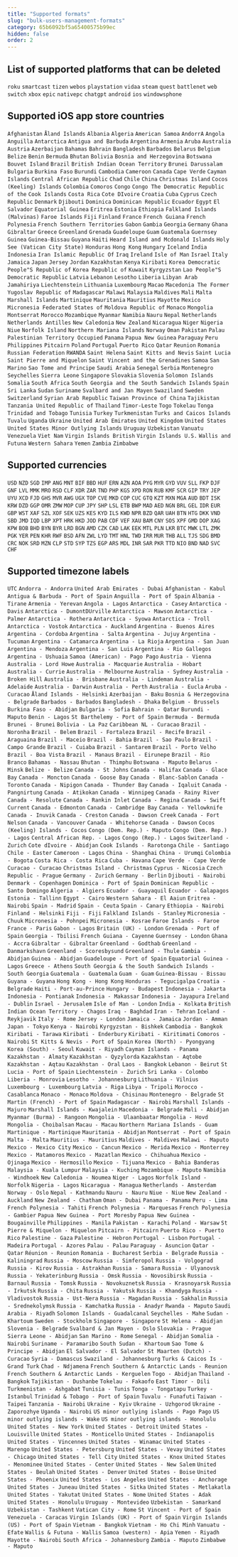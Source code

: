 ```yaml
---
title: "Supported formats"
slug: "bulk-users-management-formats"
category: 65b6092bf5a65400575b99ec
hidden: false
order: 2
---
```


## List of supported platforms that can be deleted

`roku`
`smartcast`
`tizen`
`webos`
`playstation`
`vidaa`
`steam`
`quest`
`battlenet`
`web`
`switch`
`xbox`
`epic`
`nativepc`
`chatgpt`
`android`
`ios`
`windowsphone`

## Supported iOS app store countries

`Afghanistan`
`Åland Islands`
`Albania`
`Algeria`
`American Samoa`
`AndorrA`
`Angola`
`Anguilla`
`Antarctica`
`Antigua and Barbuda`
`Argentina`
`Armenia`
`Aruba`
`Australia`
`Austria`
`Azerbaijan`
`Bahamas`
`Bahrain`
`Bangladesh`
`Barbados`
`Belarus`
`Belgium`
`Belize`
`Benin`
`Bermuda`
`Bhutan`
`Bolivia`
`Bosnia and Herzegovina`
`Botswana`
`Bouvet Island`
`Brazil`
`British Indian Ocean Territory`
`Brunei Darussalam`
`Bulgaria`
`Burkina Faso`
`Burundi`
`Cambodia`
`Cameroon`
`Canada`
`Cape Verde`
`Cayman Islands`
`Central African Republic`
`Chad`
`Chile`
`China`
`Christmas Island`
`Cocos (Keeling) Islands`
`Colombia`
`Comoros`
`Congo`
`Congo The Democratic Republic of the`
`Cook Islands`
`Costa Rica`
`Cote DIvoire`
`Croatia`
`Cuba`
`Cyprus`
`Czech Republic`
`Denmark`
`Djibouti`
`Dominica`
`Dominican Republic`
`Ecuador`
`Egypt`
`El Salvador`
`Equatorial Guinea`
`Eritrea`
`Estonia`
`Ethiopia`
`Falkland Islands (Malvinas)`
`Faroe Islands`
`Fiji`
`Finland`
`France`
`French Guiana`
`French Polynesia`
`French Southern Territories`
`Gabon`
`Gambia`
`Georgia`
`Germany`
`Ghana`
`Gibraltar`
`Greece`
`Greenland`
`Grenada`
`Guadeloupe`
`Guam`
`Guatemala`
`Guernsey`
`Guinea`
`Guinea-Bissau`
`Guyana`
`Haiti`
`Heard Island and Mcdonald Islands`
`Holy See (Vatican City State)`
`Honduras`
`Hong Kong`
`Hungary`
`Iceland`
`India`
`Indonesia`
`Iran Islamic Republic Of`
`Iraq`
`Ireland`
`Isle of Man`
`Israel`
`Italy`
`Jamaica`
`Japan`
`Jersey`
`Jordan`
`Kazakhstan`
`Kenya`
`Kiribati`
`Korea Democratic People"S Republic of`
`Korea Republic of`
`Kuwait`
`Kyrgyzstan`
`Lao People"S Democratic Republic`
`Latvia`
`Lebanon`
`Lesotho`
`Liberia`
`Libyan Arab Jamahiriya`
`Liechtenstein`
`Lithuania`
`Luxembourg`
`Macao`
`Macedonia The Former Yugoslav Republic of`
`Madagascar`
`Malawi`
`Malaysia`
`Maldives`
`Mali`
`Malta`
`Marshall Islands`
`Martinique`
`Mauritania`
`Mauritius`
`Mayotte`
`Mexico`
`Micronesia Federated States of`
`Moldova Republic of`
`Monaco`
`Mongolia`
`Montserrat`
`Morocco`
`Mozambique`
`Myanmar`
`Namibia`
`Nauru`
`Nepal`
`Netherlands`
`Netherlands Antilles`
`New Caledonia`
`New Zealand`
`Nicaragua`
`Niger`
`Nigeria`
`Niue`
`Norfolk Island`
`Northern Mariana Islands`
`Norway`
`Oman`
`Pakistan`
`Palau`
`Palestinian Territory Occupied`
`Panama`
`Papua New Guinea`
`Paraguay`
`Peru`
`Philippines`
`Pitcairn`
`Poland`
`Portugal`
`Puerto Rico`
`Qatar`
`Reunion`
`Romania`
`Russian Federation`
`RWANDA`
`Saint Helena`
`Saint Kitts and Nevis`
`Saint Lucia`
`Saint Pierre and Miquelon`
`Saint Vincent and the Grenadines`
`Samoa`
`San Marino`
`Sao Tome and Principe`
`Saudi Arabia`
`Senegal`
`Serbia`
`Montenegro`
`Seychelles`
`Sierra Leone`
`Singapore`
`Slovakia`
`Slovenia`
`Solomon Islands`
`Somalia`
`South Africa`
`South Georgia and the South Sandwich Islands`
`Spain`
`Sri Lanka`
`Sudan`
`Suriname`
`Svalbard and Jan Mayen`
`Swaziland`
`Sweden`
`Switzerland`
`Syrian Arab Republic`
`Taiwan Province of China`
`Tajikistan`
`Tanzania United Republic of`
`Thailand`
`Timor-Leste`
`Togo`
`Tokelau`
`Tonga`
`Trinidad and Tobago`
`Tunisia`
`Turkey`
`Turkmenistan`
`Turks and Caicos Islands`
`Tuvalu`
`Uganda`
`Ukraine`
`United Arab Emirates`
`United Kingdom`
`United States`
`United States Minor Outlying Islands`
`Uruguay`
`Uzbekistan`
`Vanuatu`
`Venezuela`
`Viet Nam`
`Virgin Islands British`
`Virgin Islands U.S.`
`Wallis and Futuna`
`Western Sahara`
`Yemen`
`Zambia`
`Zimbabwe`

## Supported currencies

`USD`
`NZD`
`SGD`
`IMP`
`ANG`
`MNT`
`BIF`
`BBD`
`HUF`
`ERN`
`AZN`
`AOA`
`PYG`
`MYR`
`GYD`
`VUV`
`SLL`
`FKP`
`DJF`
`GNF`
`LVL`
`MMK`
`MRO`
`RSD`
`CLF`
`XDR`
`ZAR`
`TND`
`PHP`
`KGS`
`XPD`
`RON`
`RUB`
`KMF`
`SCR`
`GIP`
`TRY`
`JEP`
`UYU`
`XCD`
`FJD`
`GHS`
`MVR`
`AWG`
`UGX`
`TOP`
`CVE`
`MKD`
`COP`
`CUC`
`GTQ`
`KZT`
`MXN`
`MGA`
`AUD`
`BDT`
`ISK`
`KRW`
`DZD`
`GGP`
`OMR`
`ZMW`
`MOP`
`CUP`
`JPY`
`SHP`
`LSL`
`ETB`
`BWP`
`MAD`
`AED`
`NGN`
`BRL`
`GEL`
`IDR`
`EUR`
`GBP`
`WST`
`XAF`
`SZL`
`XOF`
`SEK`
`UZS`
`KES`
`KYD`
`ILS`
`KWD`
`NPR`
`BZD`
`QAR`
`UAH`
`BTN`
`HTG`
`DKK`
`VND`
`SBD`
`JMD`
`IQD`
`LBP`
`XPT`
`HRK`
`HKD`
`JOD`
`PAB`
`CDF`
`VEF`
`XAU`
`BAM`
`CNY`
`SOS`
`XPF`
`GMD`
`DOP`
`XAG`
`KPW`
`BOB`
`BHD`
`BYN`
`BYR`
`LRD`
`BGN`
`AMD`
`CZK`
`CAD`
`LAK`
`EEK`
`MTL`
`PLN`
`LKR`
`BTC`
`MWK`
`LTL`
`ZMK`
`PGK`
`YER`
`PEN`
`KHR`
`RWF`
`BSD`
`AFN`
`ZWL`
`LYD`
`TMT`
`HNL`
`TWD`
`IRR`
`MUR`
`THB`
`ALL`
`TJS`
`SDG`
`BMD`
`CRC`
`NOK`
`SRD`
`MZN`
`CLP`
`STD`
`SYP`
`TZS`
`EGP`
`ARS`
`MDL`
`INR`
`SAR`
`PKR`
`TTD`
`NIO`
`BND`
`NAD`
`SVC`
`CHF`

## Supported timezone labels

`UTC`
`Andorra - Andorra`
`United Arab Emirates - Dubai`
`Afghanistan - Kabul`
`Antigua & Barbuda - Port of Spain`
`Anguilla - Port of Spain`
`Albania - Tirane`
`Armenia - Yerevan`
`Angola - Lagos`
`Antarctica - Casey`
`Antarctica - Davis`
`Antarctica - DumontDUrville`
`Antarctica - Mawson`
`Antarctica - Palmer`
`Antarctica - Rothera`
`Antarctica - Syowa`
`Antarctica - Troll`
`Antarctica - Vostok`
`Antarctica - Auckland`
`Argentina - Buenos Aires`
`Argentina - Cordoba`
`Argentina - Salta`
`Argentina - Jujuy`
`Argentina - Tucuman`
`Argentina - Catamarca`
`Argentina - La Rioja`
`Argentina - San Juan`
`Argentina - Mendoza`
`Argentina - San Luis`
`Argentina - Rio Gallegos`
`Argentina - Ushuaia`
`Samoa (American) - Pago Pago`
`Austria - Vienna`
`Australia - Lord Howe`
`Australia - Macquarie`
`Australia - Hobart`
`Australia - Currie`
`Australia - Melbourne`
`Australia - Sydney`
`Australia - Broken Hill`
`Australia - Brisbane`
`Australia - Lindeman`
`Australia - Adelaide`
`Australia - Darwin`
`Australia - Perth`
`Australia - Eucla`
`Aruba - Curacao`
`Åland Islands - Helsinki`
`Azerbaijan - Baku`
`Bosnia & Herzegovina - Belgrade`
`Barbados - Barbados`
`Bangladesh - Dhaka`
`Belgium - Brussels`
`Burkina Faso - Abidjan`
`Bulgaria - Sofia`
`Bahrain - Qatar`
`Burundi - Maputo`
`Benin - Lagos`
`St Barthelemy - Port of Spain`
`Bermuda - Bermuda`
`Brunei - Brunei`
`Bolivia - La Paz`
`Caribbean NL - Curacao`
`Brazil - Noronha`
`Brazil - Belem`
`Brazil - Fortaleza`
`Brazil - Recife`
`Brazil - Araguaina`
`Brazil - Maceio`
`Brazil - Bahia`
`Brazil - Sao Paulo`
`Brazil - Campo Grande`
`Brazil - Cuiaba`
`Brazil - Santarem`
`Brazil - Porto Velho`
`Brazil - Boa Vista`
`Brazil - Manaus`
`Brazil - Eirunepe`
`Brazil - Rio Branco`
`Bahamas - Nassau`
`Bhutan - Thimphu`
`Botswana - Maputo`
`Belarus - Minsk`
`Belize - Belize`
`Canada - St Johns`
`Canada - Halifax`
`Canada - Glace Bay`
`Canada - Moncton`
`Canada - Goose Bay`
`Canada - Blanc-Sablon`
`Canada - Toronto`
`Canada - Nipigon`
`Canada - Thunder Bay`
`Canada - Iqaluit`
`Canada - Pangnirtung`
`Canada - Atikokan`
`Canada - Winnipeg`
`Canada - Rainy River`
`Canada - Resolute`
`Canada - Rankin Inlet`
`Canada - Regina`
`Canada - Swift Current`
`Canada - Edmonton`
`Canada - Cambridge Bay`
`Canada - Yellowknife`
`Canada - Inuvik`
`Canada - Creston`
`Canada - Dawson Creek`
`Canada - Fort Nelson`
`Canada - Vancouver`
`Canada - Whitehorse`
`Canada - Dawson`
`Cocos (Keeling) Islands - Cocos`
`Congo (Dem. Rep.) - Maputo`
`Congo (Dem. Rep.) - Lagos`
`Central African Rep. - Lagos`
`Congo (Rep.) - Lagos`
`Switzerland - Zurich`
`Cote dIvoire - Abidjan`
`Cook Islands - Rarotonga`
`Chile - Santiago`
`Chile - Easter`
`Cameroon - Lagos`
`China - Shanghai`
`China - Urumqi`
`Colombia - Bogota`
`Costa Rica - Costa Rica`
`Cuba - Havana`
`Cape Verde - Cape Verde`
`Curacao - Curacao`
`Christmas Island - Christmas`
`Cyprus - Nicosia`
`Czech Republic - Prague`
`Germany - Zurich`
`Germany - Berlin`
`Djibouti - Nairobi`
`Denmark - Copenhagen`
`Dominica - Port of Spain`
`Dominican Republic - Santo Domingo`
`Algeria - Algiers`
`Ecuador - Guayaquil`
`Ecuador - Galapagos`
`Estonia - Tallinn`
`Egypt - Cairo`
`Western Sahara - El Aaiun`
`Eritrea - Nairobi`
`Spain - Madrid`
`Spain - Ceuta`
`Spain - Canary`
`Ethiopia - Nairobi`
`Finland - Helsinki`
`Fiji - Fiji`
`Falkland Islands - Stanley`
`Micronesia - Chuuk`
`Micronesia - Pohnpei`
`Micronesia - Kosrae`
`Faroe Islands - Faroe`
`France - Paris`
`Gabon - Lagos`
`Britain (UK) - London`
`Grenada - Port of Spain`
`Georgia - Tbilisi`
`French Guiana - Cayenne`
`Guernsey - London`
`Ghana - Accra`
`Gibraltar - Gibraltar`
`Greenland - Godthab`
`Greenland - Danmarkshavn`
`Greenland - Scoresbysund`
`Greenland - Thule`
`Gambia - Abidjan`
`Guinea - Abidjan`
`Guadeloupe - Port of Spain`
`Equatorial Guinea - Lagos`
`Greece - Athens`
`South Georgia & the South Sandwich Islands - South Georgia`
`Guatemala - Guatemala`
`Guam - Guam`
`Guinea-Bissau - Bissau`
`Guyana - Guyana`
`Hong Kong - Hong Kong`
`Honduras - Tegucigalpa`
`Croatia - Belgrade`
`Haiti - Port-au-Prince`
`Hungary - Budapest`
`Indonesia - Jakarta`
`Indonesia - Pontianak`
`Indonesia - Makassar`
`Indonesia - Jayapura`
`Ireland - Dublin`
`Israel - Jerusalem`
`Isle of Man - London`
`India - Kolkata`
`British Indian Ocean Territory - Chagos`
`Iraq - Baghdad`
`Iran - Tehran`
`Iceland - Reykjavik`
`Italy - Rome`
`Jersey - London`
`Jamaica - Jamaica`
`Jordan - Amman`
`Japan - Tokyo`
`Kenya - Nairobi`
`Kyrgyzstan - Bishkek`
`Cambodia - Bangkok`
`Kiribati - Tarawa`
`Kiribati - Enderbury`
`Kiribati - Kiritimati`
`Comoros - Nairobi`
`St Kitts & Nevis - Port of Spain`
`Korea (North) - Pyongyang`
`Korea (South) - Seoul`
`Kuwait - Riyadh`
`Cayman Islands - Panama`
`Kazakhstan - Almaty`
`Kazakhstan - Qyzylorda`
`Kazakhstan - Aqtobe`
`Kazakhstan - Aqtau`
`Kazakhstan - Oral`
`Laos - Bangkok`
`Lebanon - Beirut`
`St Lucia - Port of Spain`
`Liechtenstein - Zurich`
`Sri Lanka - Colombo`
`Liberia - Monrovia`
`Lesotho - Johannesburg`
`Lithuania - Vilnius`
`Luxembourg - Luxembourg`
`Latvia - Riga`
`Libya - Tripoli`
`Morocco - Casablanca`
`Monaco - Monaco`
`Moldova - Chisinau`
`Montenegro - Belgrade`
`St Martin (French) - Port of Spain`
`Madagascar - Nairobi`
`Marshall Islands - Majuro`
`Marshall Islands - Kwajalein`
`Macedonia - Belgrade`
`Mali - Abidjan`
`Myanmar (Burma) - Rangoon`
`Mongolia - Ulaanbaatar`
`Mongolia - Hovd`
`Mongolia - Choibalsan`
`Macau - Macau`
`Northern Mariana Islands - Guam`
`Martinique - Martinique`
`Mauritania - Abidjan`
`Montserrat - Port of Spain`
`Malta - Malta`
`Mauritius - Mauritius`
`Maldives - Maldives`
`Malawi - Maputo`
`Mexico - Mexico City`
`Mexico - Cancun`
`Mexico - Merida`
`Mexico - Monterrey`
`Mexico - Matamoros`
`Mexico - Mazatlan`
`Mexico - Chihuahua`
`Mexico - Ojinaga`
`Mexico - Hermosillo`
`Mexico - Tijuana`
`Mexico - Bahia Banderas`
`Malaysia - Kuala Lumpur`
`Malaysia - Kuching`
`Mozambique - Maputo`
`Namibia - Windhoek`
`New Caledonia - Noumea`
`Niger - Lagos`
`Norfolk Island - Norfolk`
`Nigeria - Lagos`
`Nicaragua - Managua`
`Netherlands - Amsterdam`
`Norway - Oslo`
`Nepal - Kathmandu`
`Nauru - Nauru`
`Niue - Niue`
`New Zealand - Auckland`
`New Zealand - Chatham`
`Oman - Dubai`
`Panama - Panama`
`Peru - Lima`
`French Polynesia - Tahiti`
`French Polynesia - Marquesas`
`French Polynesia - Gambier`
`Papua New Guinea - Port Moresby`
`Papua New Guinea - Bougainville`
`Philippines - Manila`
`Pakistan - Karachi`
`Poland - Warsaw`
`St Pierre & Miquelon - Miquelon`
`Pitcairn - Pitcairn`
`Puerto Rico - Puerto Rico`
`Palestine - Gaza`
`Palestine - Hebron`
`Portugal - Lisbon`
`Portugal - Madeira`
`Portugal - Azores`
`Palau - Palau`
`Paraguay - Asuncion`
`Qatar - Qatar`
`Réunion - Reunion`
`Romania - Bucharest`
`Serbia - Belgrade`
`Russia - Kaliningrad`
`Russia - Moscow`
`Russia - Simferopol`
`Russia - Volgograd`
`Russia - Kirov`
`Russia - Astrakhan`
`Russia - Samara`
`Russia - Ulyanovsk`
`Russia - Yekaterinburg`
`Russia - Omsk`
`Russia - Novosibirsk`
`Russia - Barnaul`
`Russia - Tomsk`
`Russia - Novokuznetsk`
`Russia - Krasnoyarsk`
`Russia - Irkutsk`
`Russia - Chita`
`Russia - Yakutsk`
`Russia - Khandyga`
`Russia - Vladivostok`
`Russia - Ust-Nera`
`Russia - Magadan`
`Russia - Sakhalin`
`Russia - Srednekolymsk`
`Russia - Kamchatka`
`Russia - Anadyr`
`Rwanda - Maputo`
`Saudi Arabia - Riyadh`
`Solomon Islands - Guadalcanal`
`Seychelles - Mahe`
`Sudan - Khartoum`
`Sweden - Stockholm`
`Singapore - Singapore`
`St Helena - Abidjan`
`Slovenia - Belgrade`
`Svalbard & Jan Mayen - Oslo`
`Slovakia - Prague`
`Sierra Leone - Abidjan`
`San Marino - Rome`
`Senegal - Abidjan`
`Somalia - Nairobi`
`Suriname - Paramaribo`
`South Sudan - Khartoum`
`Sao Tome & Principe - Abidjan`
`El Salvador - El Salvador`
`St Maarten (Dutch) - Curacao`
`Syria - Damascus`
`Swaziland - Johannesburg`
`Turks & Caicos Is - Grand Turk`
`Chad - Ndjamena`
`French Southern & Antarctic Lands - Reunion`
`French Southern & Antarctic Lands - Kerguelen`
`Togo - Abidjan`
`Thailand - Bangkok`
`Tajikistan - Dushanbe`
`Tokelau - Fakaofo`
`East Timor - Dili`
`Turkmenistan - Ashgabat`
`Tunisia - Tunis`
`Tonga - Tongatapu`
`Turkey - Istanbul`
`Trinidad & Tobago - Port of Spain`
`Tuvalu - Funafuti`
`Taiwan - Taipei`
`Tanzania - Nairobi`
`Ukraine - Kyiv`
`Ukraine - Uzhgorod`
`Ukraine - Zaporozhye`
`Uganda - Nairobi`
`US minor outlying islands - Pago Pago`
`US minor outlying islands - Wake`
`US minor outlying islands - Honolulu`
`United States - New York`
`United States - Detroit`
`United States - Louisville`
`United States - Monticello`
`United States - Indianapolis`
`United States - Vincennes`
`United States - Winamac`
`United States - Marengo`
`United States - Petersburg`
`United States - Vevay`
`United States - Chicago`
`United States - Tell City`
`United States - Knox`
`United States - Menominee`
`United States - Center`
`United States - New Salem`
`United States - Beulah`
`United States - Denver`
`United States - Boise`
`United States - Phoenix`
`United States - Los Angeles`
`United States - Anchorage`
`United States - Juneau`
`United States - Sitka`
`United States - Metlakatla`
`United States - Yakutat`
`United States - Nome`
`United States - Adak`
`United States - Honolulu`
`Uruguay - Montevideo`
`Uzbekistan - Samarkand`
`Uzbekistan - Tashkent`
`Vatican City - Rome`
`St Vincent - Port of Spain`
`Venezuela - Caracas`
`Virgin Islands (UK) - Port of Spain`
`Virgin Islands (US) - Port of Spain`
`Vietnam - Bangkok`
`Vietnam - Ho Chi Minh`
`Vanuatu - Efate`
`Wallis & Futuna - Wallis`
`Samoa (western) - Apia`
`Yemen - Riyadh`
`Mayotte - Nairobi`
`South Africa - Johannesburg`
`Zambia - Maputo`
`Zimbabwe - Maputo`
